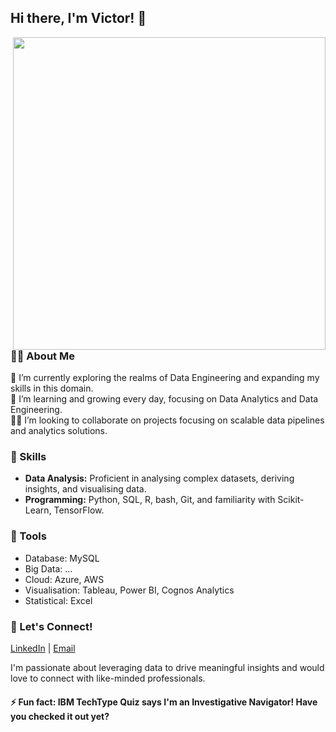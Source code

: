 ## Hi there, I'm Victor! 👋
<img align="right" width="500" src="https://github.com/user-attachments/assets/02ba04bb-1c15-465e-b7b7-0be14202486d">

### 👨‍💻 About Me
🔭 I’m currently exploring the realms of Data Engineering and expanding my skills in this domain. </br>
🌱 I’m learning and growing every day, focusing on Data Analytics and Data Engineering. </br>
👷‍♂️ I’m looking to collaborate on projects focusing on scalable data pipelines and analytics solutions. </br>
### 🚀 Skills
<!-- + **Data Engineering:** Developing robust data pipelines, ETL processes, and data warehousing. -->

+ **Data Analysis:** Proficient in analysing complex datasets, deriving insights, and visualising data.
+ **Programming:** Python, SQL, R, bash, Git, and familiarity with Scikit-Learn, TensorFlow.
### 🔧 Tools
+ Database: MySQL <!--, MongoDB -->
+ Big Data: …
+ Cloud: Azure, AWS
+ Visualisation: Tableau, Power BI, Cognos Analytics
+ Statistical: Excel
<!-- ### 📊 Projects
+ Project Name: Brief description highlighting your role and key technologies used.
+ Project Name: Brief description highlighting your role and key technologies used.
+ Project Name: Brief description highlighting your role and key technologies used.
-->
### 💬 Let's Connect!
[LinkedIn](https://www.linkedin.com/in/za-mntungwa/)
| [Email](za.mntungwa@icloud.com)

I'm passionate about leveraging data to drive meaningful insights and would love to connect with like-minded professionals.
#### ⚡ Fun fact: IBM TechType Quiz says I'm an Investigative Navigator! Have you checked it out yet?

<!---
za-mntungwa/za-mntungwa is a ✨ special ✨ repository because its `README.md` (this file) appears on your GitHub profile.
You can click the Preview link to take a look at your changes.
--->
